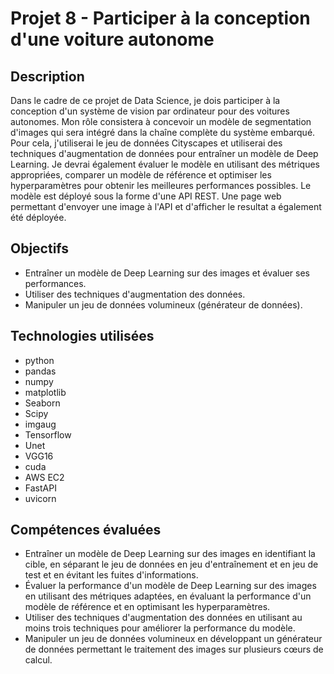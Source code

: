 # Projet 8 - Participer à la conception d'une voiture autonome

## Description
Dans le cadre de ce projet de Data Science, je dois participer à la conception d'un système de vision par ordinateur pour des voitures autonomes. Mon rôle consistera à concevoir un modèle de segmentation d'images qui sera intégré dans la chaîne complète du système embarqué. Pour cela, j'utiliserai le jeu de données Cityscapes et utiliserai des techniques d'augmentation de données pour entraîner un modèle de Deep Learning. Je devrai également évaluer le modèle en utilisant des métriques appropriées, comparer un modèle de référence et optimiser les hyperparamètres pour obtenir les meilleures performances possibles. Le modèle est déployé sous la forme d'une API REST. Une page web permettant d'envoyer une image à l'API et d'afficher le resultat a également été déployée.

## Objectifs
- Entraîner un modèle de Deep Learning sur des images et évaluer ses performances.
- Utiliser des techniques d'augmentation des données.
- Manipuler un jeu de données volumineux (générateur de données).

## Technologies utilisées
- python
- pandas
- numpy
- matplotlib
- Seaborn
- Scipy
- imgaug
- Tensorflow
- Unet
- VGG16
- cuda
- AWS EC2
- FastAPI
- uvicorn


## Compétences évaluées
- Entraîner un modèle de Deep Learning sur des images en identifiant la cible, en séparant le jeu de données en jeu d'entraînement et en jeu de test et en évitant les fuites d'informations.
- Évaluer la performance d'un modèle de Deep Learning sur des images en utilisant des métriques adaptées, en évaluant la performance d'un modèle de référence et en optimisant les hyperparamètres.
- Utiliser des techniques d'augmentation des données en utilisant au moins trois techniques pour améliorer la performance du modèle.
- Manipuler un jeu de données volumineux en développant un générateur de données permettant le traitement des images sur plusieurs cœurs de calcul.